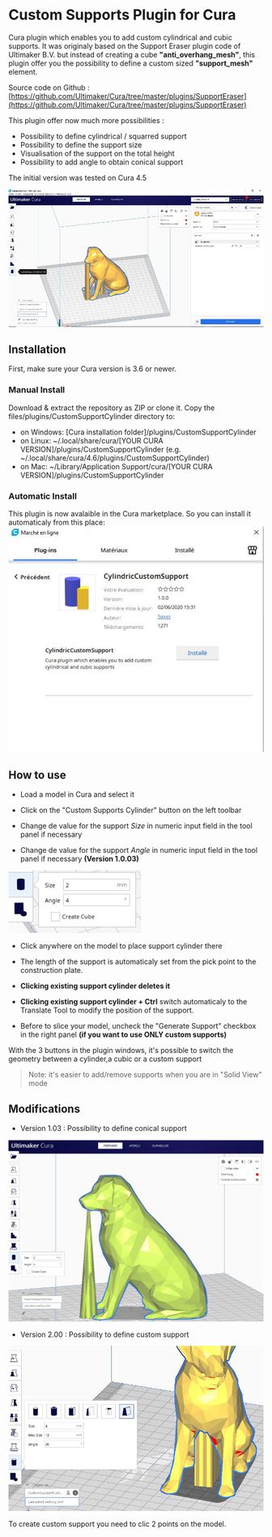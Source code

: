 # Custom Supports Plugin for Cura

Cura plugin which enables you to add custom cylindrical and cubic supports. It was originaly based on the Support Eraser plugin code of Ultimaker B.V. but instead of creating a cube **"anti_overhang_mesh"**, this plugin offer you the possibility to define a custom sized **"support_mesh"** element.

Source code on Github : [https://github.com/Ultimaker/Cura/tree/master/plugins/SupportEraser](https://github.com/Ultimaker/Cura/tree/master/plugins/SupportEraser)

This plugin offer now much more possibilities :

- Possibility to define cylindrical / squarred support
- Possibility to define the support size
- Visualisation of the support on the total height
- Possibility to add angle to obtain conical support

The initial version was tested on Cura 4.5

![View plugin](./images/plugin.jpg)

## Installation

First, make sure your Cura version is 3.6 or newer. 

### Manual Install

Download & extract the repository as ZIP or clone it. Copy the files/plugins/CustomSupportCylinder directory to:
- on Windows: [Cura installation folder]/plugins/CustomSupportCylinder
- on Linux: ~/.local/share/cura/[YOUR CURA VERSION]/plugins/CustomSupportCylinder (e.g. ~/.local/share/cura/4.6/plugins/CustomSupportCylinder)
- on Mac: ~/Library/Application Support/cura/[YOUR CURA VERSION]/plugins/CustomSupportCylinder


### Automatic Install

This plugin is now avalaible in the Cura marketplace. So you can install it automaticaly from this place:
![Automatic Install](./images/MarketPlace.JPG)


## How to use

- Load a model in Cura and select it
- Click on the "Custom Supports Cylinder" button on the left toolbar
- Change de value for the support *Size* in numeric input field in the tool panel if necessary

- Change de value for the support *Angle* in numeric input field in the tool panel if necessary **(Version 1.0.03)**

![Numeric input field in the tool panel](./images/option_n.jpg)


- Click anywhere on the model to place support cylinder there
* The length of the support is automaticaly set from the pick point to the construction plate.

- **Clicking existing support cylinder deletes it**

- **Clicking existing support cylinder + Ctrl** switch automaticaly to the Translate Tool to modify the position of the support.


- Before to slice your model, uncheck the "Generate Support" checkbox in the right panel **(if you want to use ONLY custom supports)**

With the 3 buttons in the plugin windows, it's possible to switch the geometry between a cylinder,a cubic or a custom support

>Note: it's easier to add/remove supports when you are in "Solid View" mode

## Modifications

- Version 1.03 : Possibility to define conical support

![Conical Support](./images/conical_support.jpg)
	
- Version 2.00 : Possibility to define custom support

![Custom Support](./images/custom_support.jpg)

To create custom support you need to clic 2 points on the model.
	
